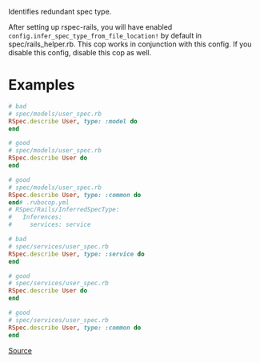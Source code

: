 
Identifies redundant spec type.

After setting up rspec-rails, you will have enabled
`config.infer_spec_type_from_file_location!` by default in
spec/rails_helper.rb. This cop works in conjunction with this config.
If you disable this config, disable this cop as well.

# Examples

```ruby
# bad
# spec/models/user_spec.rb
RSpec.describe User, type: :model do
end

# good
# spec/models/user_spec.rb
RSpec.describe User do
end

# good
# spec/models/user_spec.rb
RSpec.describe User, type: :common do
end# .rubocop.yml
# RSpec/Rails/InferredSpecType:
#   Inferences:
#     services: service

# bad
# spec/services/user_spec.rb
RSpec.describe User, type: :service do
end

# good
# spec/services/user_spec.rb
RSpec.describe User do
end

# good
# spec/services/user_spec.rb
RSpec.describe User, type: :common do
end
```

[Source](http://www.rubydoc.info/gems/rubocop/RuboCop/Cop/RSpec/Rails/InferredSpecType)